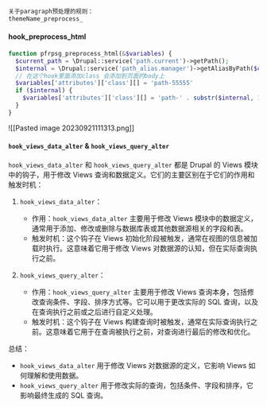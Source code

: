 ```php
关于paragraph预处理的规则：
themeName_preprocess_

```

#### hook_preprocess_html
```php
function pfrpsg_preprocess_html(&$variables) {  
  $current_path = \Drupal::service('path.current')->getPath();  
  $internal = \Drupal::service('path_alias.manager')->getAliasByPath($current_path);
  // 在这个hook里面添加class 会添加到页面的body上
  $variables['attributes']['class'][] = 'path-55555'  
  if ($internal) {  
    $variables['attributes']['class'][] = 'path-' . substr($internal, 1);  
  }
}
```
![[Pasted image 20230921111313.png]]



#### `hook_views_data_alter` & `hook_views_query_alter`
`hook_views_data_alter` 和 `hook_views_query_alter` 都是 Drupal 的 Views 模块中的钩子，用于修改 Views 查询和数据定义。它们的主要区别在于它们的作用和触发时机：

1. `hook_views_data_alter`：
    - 作用：`hook_views_data_alter` 主要用于修改 Views 模块中的数据定义，通常用于添加、修改或删除与数据库表或其他数据源相关的字段和表。
    - 触发时机：这个钩子在 Views 初始化阶段被触发，通常在视图的信息被加载时执行。这意味着它用于修改 Views 对数据源的认知，但在实际查询执行之前。

2.  `hook_views_query_alter`：
    - 作用：`hook_views_query_alter` 主要用于修改 Views 查询本身，包括修改查询条件、字段、排序方式等。它可以用于更改实际的 SQL 查询，以及在查询执行之前或之后进行自定义处理。
    - 触发时机：这个钩子在 Views 构建查询时被触发，通常在实际查询执行之前。这意味着它用于在查询被执行之前，对查询进行最后的修改和优化。

总结：
- `hook_views_data_alter` 用于修改 Views 对数据源的定义，它影响 Views 如何理解和使用数据。
- `hook_views_query_alter` 用于修改实际的查询，包括条件、字段和排序，它影响最终生成的 SQL 查询。